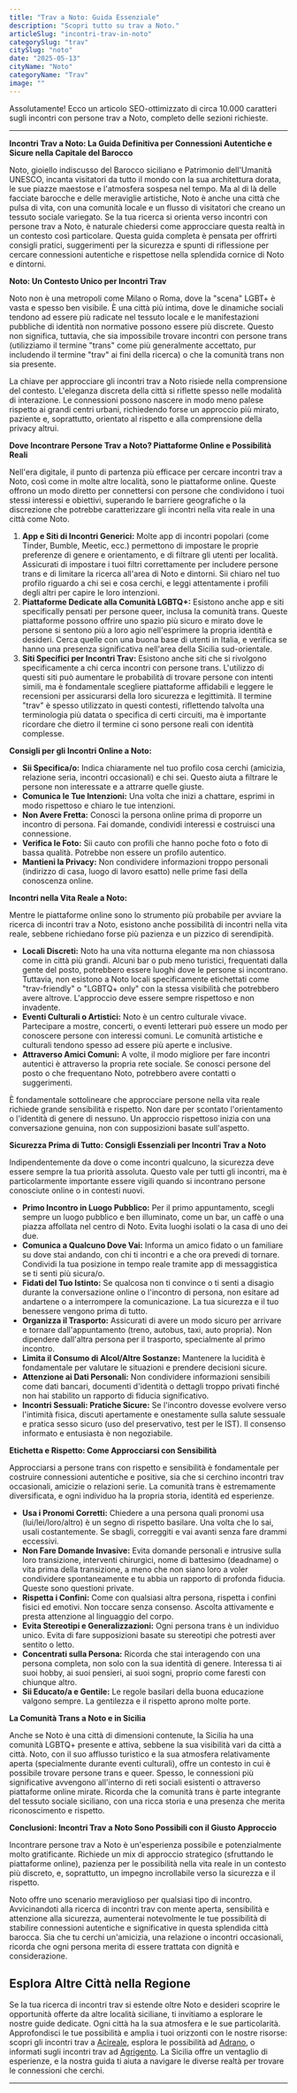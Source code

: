 ```yaml
---
title: "Trav a Noto: Guida Essenziale"
description: "Scopri tutto su trav a Noto."
articleSlug: "incontri-trav-in-noto" 
categorySlug: "trav"
citySlug: "noto"
date: "2025-05-13"
cityName: "Noto"
categoryName: "Trav"
image: ""
---
```


Assolutamente! Ecco un articolo SEO-ottimizzato di circa 10.000 caratteri sugli incontri con persone trav a Noto, completo delle sezioni richieste.

---

**Incontri Trav a Noto: La Guida Definitiva per Connessioni Autentiche e Sicure nella Capitale del Barocco**

Noto, gioiello indiscusso del Barocco siciliano e Patrimonio dell'Umanità UNESCO, incanta visitatori da tutto il mondo con la sua architettura dorata, le sue piazze maestose e l'atmosfera sospesa nel tempo. Ma al di là delle facciate barocche e delle meraviglie artistiche, Noto è anche una città che pulsa di vita, con una comunità locale e un flusso di visitatori che creano un tessuto sociale variegato. Se la tua ricerca si orienta verso incontri con persone trav a Noto, è naturale chiedersi come approcciare questa realtà in un contesto così particolare. Questa guida completa è pensata per offrirti consigli pratici, suggerimenti per la sicurezza e spunti di riflessione per cercare connessioni autentiche e rispettose nella splendida cornice di Noto e dintorni.

**Noto: Un Contesto Unico per Incontri Trav**

Noto non è una metropoli come Milano o Roma, dove la "scena" LGBT+ è vasta e spesso ben visibile. È una città più intima, dove le dinamiche sociali tendono ad essere più radicate nel tessuto locale e le manifestazioni pubbliche di identità non normative possono essere più discrete. Questo non significa, tuttavia, che sia impossibile trovare incontri con persone trans (utilizziamo il termine "trans" come più generalmente accettato, pur includendo il termine "trav" ai fini della ricerca) o che la comunità trans non sia presente.

La chiave per approcciare gli incontri trav a Noto risiede nella comprensione del contesto. L'eleganza discreta della città si riflette spesso nelle modalità di interazione. Le connessioni possono nascere in modo meno palese rispetto ai grandi centri urbani, richiedendo forse un approccio più mirato, paziente e, soprattutto, orientato al rispetto e alla comprensione della privacy altrui.

**Dove Incontrare Persone Trav a Noto? Piattaforme Online e Possibilità Reali**

Nell'era digitale, il punto di partenza più efficace per cercare incontri trav a Noto, così come in molte altre località, sono le piattaforme online. Queste offrono un modo diretto per connettersi con persone che condividono i tuoi stessi interessi e obiettivi, superando le barriere geografiche o la discrezione che potrebbe caratterizzare gli incontri nella vita reale in una città come Noto.

1.  **App e Siti di Incontri Generici:** Molte app di incontri popolari (come Tinder, Bumble, Meetic, ecc.) permettono di impostare le proprie preferenze di genere e orientamento, e di filtrare gli utenti per località. Assicurati di impostare i tuoi filtri correttamente per includere persone trans e di limitare la ricerca all'area di Noto e dintorni. Sii chiaro nel tuo profilo riguardo a chi sei e cosa cerchi, e leggi attentamente i profili degli altri per capire le loro intenzioni.
2.  **Piattaforme Dedicate alla Comunità LGBTQ+:** Esistono anche app e siti specifically pensati per persone queer, inclusa la comunità trans. Queste piattaforme possono offrire uno spazio più sicuro e mirato dove le persone si sentono più a loro agio nell'esprimere la propria identità e desideri. Cerca quelle con una buona base di utenti in Italia, e verifica se hanno una presenza significativa nell'area della Sicilia sud-orientale.
3.  **Siti Specifici per Incontri Trav:** Esistono anche siti che si rivolgono specificamente a chi cerca incontri con persone trans. L'utilizzo di questi siti può aumentare le probabilità di trovare persone con intenti simili, ma è fondamentale scegliere piattaforme affidabili e leggere le recensioni per assicurarsi della loro sicurezza e legittimità. Il termine "trav" è spesso utilizzato in questi contesti, riflettendo talvolta una terminologia più datata o specifica di certi circuiti, ma è importante ricordare che dietro il termine ci sono persone reali con identità complesse.

**Consigli per gli Incontri Online a Noto:**

*   **Sii Specifica/o:** Indica chiaramente nel tuo profilo cosa cerchi (amicizia, relazione seria, incontri occasionali) e chi sei. Questo aiuta a filtrare le persone non interessate e a attrarre quelle giuste.
*   **Comunica le Tue Intenzioni:** Una volta che inizi a chattare, esprimi in modo rispettoso e chiaro le tue intenzioni.
*   **Non Avere Fretta:** Conosci la persona online prima di proporre un incontro di persona. Fai domande, condividi interessi e costruisci una connessione.
*   **Verifica le Foto:** Sii cauto con profili che hanno poche foto o foto di bassa qualità. Potrebbe non essere un profilo autentico.
*   **Mantieni la Privacy:** Non condividere informazioni troppo personali (indirizzo di casa, luogo di lavoro esatto) nelle prime fasi della conoscenza online.

**Incontri nella Vita Reale a Noto:**

Mentre le piattaforme online sono lo strumento più probabile per avviare la ricerca di incontri trav a Noto, esistono anche possibilità di incontri nella vita reale, sebbene richiedano forse più pazienza e un pizzico di serendipità.

*   **Locali Discreti:** Noto ha una vita notturna elegante ma non chiassosa come in città più grandi. Alcuni bar o pub meno turistici, frequentati dalla gente del posto, potrebbero essere luoghi dove le persone si incontrano. Tuttavia, non esistono a Noto locali specificamente etichettati come "trav-friendly" o "LGBTQ+ only" con la stessa visibilità che potrebbero avere altrove. L'approccio deve essere sempre rispettoso e non invadente.
*   **Eventi Culturali o Artistici:** Noto è un centro culturale vivace. Partecipare a mostre, concerti, o eventi letterari può essere un modo per conoscere persone con interessi comuni. Le comunità artistiche e culturali tendono spesso ad essere più aperte e inclusive.
*   **Attraverso Amici Comuni:** A volte, il modo migliore per fare incontri autentici è attraverso la propria rete sociale. Se conosci persone del posto o che frequentano Noto, potrebbero avere contatti o suggerimenti.

È fondamentale sottolineare che approcciare persone nella vita reale richiede grande sensibilità e rispetto. Non dare per scontato l'orientamento o l'identità di genere di nessuno. Un approccio rispettoso inizia con una conversazione genuina, non con supposizioni basate sull'aspetto.

**Sicurezza Prima di Tutto: Consigli Essenziali per Incontri Trav a Noto**

Indipendentemente da dove o come incontri qualcuno, la sicurezza deve essere sempre la tua priorità assoluta. Questo vale per tutti gli incontri, ma è particolarmente importante essere vigili quando si incontrano persone conosciute online o in contesti nuovi.

*   **Primo Incontro in Luogo Pubblico:** Per il primo appuntamento, scegli sempre un luogo pubblico e ben illuminato, come un bar, un caffè o una piazza affollata nel centro di Noto. Evita luoghi isolati o la casa di uno dei due.
*   **Comunica a Qualcuno Dove Vai:** Informa un amico fidato o un familiare su dove stai andando, con chi ti incontri e a che ora prevedi di tornare. Condividi la tua posizione in tempo reale tramite app di messaggistica se ti senti più sicura/o.
*   **Fidati del Tuo Istinto:** Se qualcosa non ti convince o ti senti a disagio durante la conversazione online o l'incontro di persona, non esitare ad andartene o a interrompere la comunicazione. La tua sicurezza e il tuo benessere vengono prima di tutto.
*   **Organizza il Trasporto:** Assicurati di avere un modo sicuro per arrivare e tornare dall'appuntamento (treno, autobus, taxi, auto propria). Non dipendere dall'altra persona per il trasporto, specialmente al primo incontro.
*   **Limita il Consumo di Alcol/Altre Sostanze:** Mantenere la lucidità è fondamentale per valutare le situazioni e prendere decisioni sicure.
*   **Attenzione ai Dati Personali:** Non condividere informazioni sensibili come dati bancari, documenti d'identità o dettagli troppo privati finché non hai stabilito un rapporto di fiducia significativo.
*   **Incontri Sessuali: Pratiche Sicure:** Se l'incontro dovesse evolvere verso l'intimità fisica, discuti apertamente e onestamente sulla salute sessuale e pratica sesso sicuro (uso del preservativo, test per le IST). Il consenso informato e entusiasta è non negoziabile.

**Etichetta e Rispetto: Come Approcciarsi con Sensibilità**

Approcciarsi a persone trans con rispetto e sensibilità è fondamentale per costruire connessioni autentiche e positive, sia che si cerchino incontri trav occasionali, amicizie o relazioni serie. La comunità trans è estremamente diversificata, e ogni individuo ha la propria storia, identità ed esperienze.

*   **Usa i Pronomi Corretti:** Chiedere a una persona quali pronomi usa (lui/lei/loro/altro) è un segno di rispetto basilare. Una volta che lo sai, usali costantemente. Se sbagli, correggiti e vai avanti senza fare drammi eccessivi.
*   **Non Fare Domande Invasive:** Evita domande personali e intrusive sulla loro transizione, interventi chirurgici, nome di battesimo (deadname) o vita prima della transizione, a meno che non siano loro a voler condividere spontaneamente e tu abbia un rapporto di profonda fiducia. Queste sono questioni private.
*   **Rispetta i Confini:** Come con qualsiasi altra persona, rispetta i confini fisici ed emotivi. Non toccare senza consenso. Ascolta attivamente e presta attenzione al linguaggio del corpo.
*   **Evita Stereotipi e Generalizzazioni:** Ogni persona trans è un individuo unico. Evita di fare supposizioni basate su stereotipi che potresti aver sentito o letto.
*   **Concentrati sulla Persona:** Ricorda che stai interagendo con una persona completa, non solo con la sua identità di genere. Interessa ti ai suoi hobby, ai suoi pensieri, ai suoi sogni, proprio come faresti con chiunque altro.
*   **Sii Educato/a e Gentile:** Le regole basilari della buona educazione valgono sempre. La gentilezza e il rispetto aprono molte porte.

**La Comunità Trans a Noto e in Sicilia**

Anche se Noto è una città di dimensioni contenute, la Sicilia ha una comunità LGBTQ+ presente e attiva, sebbene la sua visibilità vari da città a città. Noto, con il suo afflusso turistico e la sua atmosfera relativamente aperta (specialmente durante eventi culturali), offre un contesto in cui è possibile trovare persone trans e queer. Spesso, le connessioni più significative avvengono all'interno di reti sociali esistenti o attraverso piattaforme online mirate. Ricorda che la comunità trans è parte integrante del tessuto sociale siciliano, con una ricca storia e una presenza che merita riconoscimento e rispetto.

**Conclusioni: Incontri Trav a Noto Sono Possibili con il Giusto Approccio**

Incontrare persone trav a Noto è un'esperienza possibile e potenzialmente molto gratificante. Richiede un mix di approccio strategico (sfruttando le piattaforme online), pazienza per le possibilità nella vita reale in un contesto più discreto, e, soprattutto, un impegno incrollabile verso la sicurezza e il rispetto.

Noto offre uno scenario meraviglioso per qualsiasi tipo di incontro. Avvicinandoti alla ricerca di incontri trav con mente aperta, sensibilità e attenzione alla sicurezza, aumenterai notevolmente le tue possibilità di stabilire connessioni autentiche e significative in questa splendida città barocca. Sia che tu cerchi un'amicizia, una relazione o incontri occasionali, ricorda che ogni persona merita di essere trattata con dignità e considerazione.

## Esplora Altre Città nella Regione

Se la tua ricerca di incontri trav si estende oltre Noto e desideri scoprire le opportunità offerte da altre località siciliane, ti invitiamo a esplorare le nostre guide dedicate. Ogni città ha la sua atmosfera e le sue particolarità. Approfondisci le tue possibilità e amplia i tuoi orizzonti con le nostre risorse: scopri gli incontri trav a [Acireale](/acireale/trav/incontri-trav-in-acireale), esplora le possibilità ad [Adrano](/adrano/trav/incontri-trav-in-adrano), o informati sugli incontri trav ad [Agrigento](/agrigento/trav/incontri-trav-in-agrigento). La Sicilia offre un ventaglio di esperienze, e la nostra guida ti aiuta a navigare le diverse realtà per trovare le connessioni che cerchi.

---

